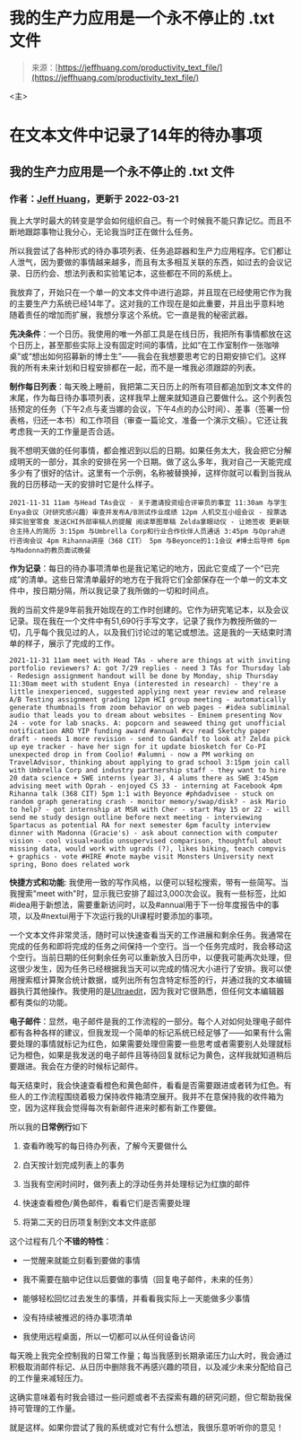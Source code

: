 <!--yml

类别：未分类

日期：2024-05-27 14:59:49

-->

# 我的生产力应用是一个永不停止的 .txt 文件

> 来源：[https://jeffhuang.com/productivity_text_file/](https://jeffhuang.com/productivity_text_file/)

<主>

# 在文本文件中记录了14年的待办事项

## 我的生产力应用是一个永不停止的 .txt 文件

### 作者：[Jeff Huang](https://jeffhuang.com)，更新于 2022-03-21

我上大学时最大的转变是学会如何组织自己。有一个时候我不能只靠记忆。而且不断地跟踪事物让我分心，无论我当时正在做什么任务。

所以我尝试了各种形式的待办事项列表、任务追踪器和生产力应用程序。它们都让人泄气，因为要做的事情越来越多，而且有太多相互关联的东西，如过去的会议记录、日历约会、想法列表和实验笔记本，这些都在不同的系统上。

我放弃了，开始只在一个单一的文本文件中进行追踪，并且现在已经使用它作为我的主要生产力系统已经14年了。这对我的工作现在是如此重要，并且出乎意料地随着责任的增加而扩展，我想分享这个系统。它一直是我的秘密武器。

**先决条件**：一个日历。我使用的唯一外部工具是在线日历，我把所有事情都放在这个日历上，甚至那些实际上没有固定时间的事情，比如“在工作室制作一张咖啡桌”或“想出如何招募新的博士生”——我会在我想要思考它的日期安排它们。这样我的所有未来计划和日程安排都在一起，而不是一堆我必须跟踪的列表。

**制作每日列表**：每天晚上睡前，我把第二天日历上的所有项目都追加到文本文件的末尾，作为每日待办事项列表，这样我早上醒来就知道自己要做什么。这个列表包括预定的任务（下午2点与麦当娜的会议，下午4点的办公时间）、差事（签署一份表格，归还一本书）和工作项目（审查一篇论文，准备一个演示文稿）。它还让我考虑我一天的工作量是否合适。

我不想明天做的任何事情，都会推迟到以后的日期。如果任务太大，我会把它分解成明天的一部分，其余的安排在另一个日期。做了这么多年，我对自己一天能完成多少有了很好的估计。这里有一个示例，名称被替换掉，这样你就可以看到当我从我的日历移动一天的安排时它是什么样子。

`2021-11-31 11am 与Head TAs会议 - 关于邀请投资组合评审员的事宜 11:30am 与学生Enya会议（对研究感兴趣）审查并发布A/B测试作业成绩 12pm 人机交互小组会议 - 投票选择实验室零食 发送CHI外部审稿人的提醒 阅读草图草稿 Zelda拿眼动仪 - 让她签收 更新联合主持人的简历 3:15pm 与Umbrella Corp和行业合作伙伴人员通话 3:45pm 与Oprah进行咨询会议 4pm Rihanna讲座（368 CIT） 5pm 与Beyonce的1:1会议 #博士后导师 6pm 与Madonna的教员面试晚餐`

**作为记录**：每日的待办事项清单也是我记笔记的地方，因此它变成了一个“已完成”的清单。这些日常清单最好的地方在于我将它们全部保存在一个单一的文本文件中，按日期分隔，所以我记录了我所做的一切和时间点。

我的当前文件是9年前我开始现在的工作时创建的。它作为研究笔记本，以及会议记录。现在我在一个文件中有51,690行手写文字，记录了我作为教授所做的一切，几乎每个我见过的人，以及我们讨论过的笔记或想法。这是我的一天结束时清单的样子，展示了完成的工作。

`2021-11-31 11am meet with Head TAs - where are things at with inviting portfolio reviewers? A: got 7/29 replies - need 3 TAs for Thursday lab - Redesign assignment handout will be done by Monday, ship Thursday 11:30am meet with student Enya (interested in research) - they're a little inexperienced, suggested applying next year review and release A/B Testing assignment grading 12pm HCI group meeting - automatically generate thumbnails from zoom behavior on web pages - #idea subliminal audio that leads you to dream about websites - Eminem presenting Nov 24 - vote for lab snacks. A: popcorn and seaweed thing got unofficial notification ARO YIP funding award #annual #cv read Sketchy paper draft - needs 1 more revision - send to Gandalf to look at? Zelda pick up eye tracker - have her sign for it update biosketch for Co-PI unexpected drop in from Coolio! #alumni - now a PM working on TravelAdvisor, thinking about applying to grad school 3:15pm join call with Umbrella Corp and industry partnership staff - they want to hire 20 data science + SWE interns (year 3), 4 alums there as SWE 3:45pm advising meet with Oprah - enjoyed CS 33 - interning at Facebook 4pm Rihanna talk (368 CIT) 5pm 1:1 with Beyonce #phdadvisee - stuck on random graph generating crash - monitor memory/swap/disk? - ask Mario to help? - got internship at MSR with Cher - start May 15 or 22 - will send me study design outline before next meeting - interviewing Spartacus as potential RA for next semester 6pm faculty interview dinner with Madonna (Gracie's) - ask about connection with computer vision - cool visual+audio unsupervised comparison, thoughtful about missing data, would work with ugrads (?), likes biking, teach compvis + graphics - vote #HIRE #note maybe visit Monsters University next spring, Bono does related work`

**快捷方式和功能**: 我使用一致的写作风格，以便可以轻松搜索，带有一些简写。当我搜索"meet with"时，显示我已安排了超过3,000次会议。我有一些标签，比如#idea用于新想法，需要重新访问时，以及#annual用于下一份年度报告中的事项，以及#nextui用于下次运行我的UI课程时要添加的事项。

一个文本文件非常灵活，随时可以快速查看当天的工作进展和剩余任务。我通常在完成的任务和即将完成的任务之间保持一个空行。当一个任务完成时，我会移动这个空行。当前日期的任何剩余任务可以重新放入日历中，以便我可能再次处理，但这很少发生，因为任务已经根据我当天可以完成的情况大小进行了安排。我可以使用搜索框计算聚合统计数据，或列出所有包含特定标签的行，并通过我的文本编辑器执行其他操作。我使用的是[Ultraedit](https://www.ultraedit.com/)，因为我对它很熟悉，但任何文本编辑器都有类似的功能。

**电子邮件**：显然，电子邮件是我的工作流程的一部分。每个人对如何处理电子邮件都有各种各样的建议，但我发现一个简单的标记系统已经足够了——如果有什么需要处理的事情就标记为红色，如果需要处理但需要一些思考或者需要别人处理就标记为橙色，如果是我发送的电子邮件且等待回复就标记为黄色，这样我就知道稍后要跟进。我会在方便的时候标记邮件。

每天结束时，我会快速查看橙色和黄色邮件，看看是否需要跟进或者转为红色。有些人的工作流程围绕着极力保持收件箱清空展开。我并不在意保持我的收件箱为空，因为这样我会觉得每次有新邮件进来时都有新工作要做。

所以我的**日常例行**如下

1.  查看昨晚写的每日待办列表，了解今天要做什么

1.  白天按计划完成列表上的事务

1.  当我有空闲时间时，做列表上的浮动任务并处理标记为红旗的邮件

1.  快速查看橙色/黄色邮件，看看它们是否需要处理

1.  将第二天的日历项复制到文本文件底部

这个过程有几个**不错的特性**：

+   一觉醒来就能立刻看到要做的事情

+   我不需要在脑中记住以后要做的事情（回复电子邮件，未来的任务）

+   能够轻松回忆过去发生的事情，并看看我实际上一天能做多少事情

+   没有持续被推迟的待办事项清单

+   我使用远程桌面，所以一切都可以从任何设备访问

每天晚上我完全控制我的日常工作量；每当我感到长期承诺压力山大时，我会通过积极取消邮件标记、从日历中删除我不再感兴趣的项目，以及减少未来分配给自己的工作量来减轻压力。

这确实意味着有时我会错过一些问题或者不去探索有趣的研究问题，但它帮助我保持可管理的工作量。

就是这样。如果你尝试了我的系统或对它有什么想法，我很乐意听听你的意见！

</main>
